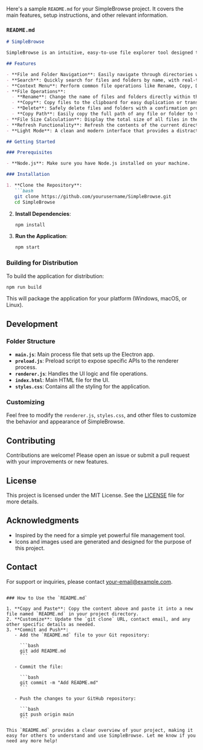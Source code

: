 Here's a sample `README.md` for your SimpleBrowse project. It covers the main features, setup instructions, and other relevant information.

### `README.md`

```markdown
# SimpleBrowse

SimpleBrowse is an intuitive, easy-to-use file explorer tool designed to enhance file and folder management. With features like search, file operations, and a clean interface, SimpleBrowse aims to simplify your workflow while providing essential file management capabilities.

## Features

- **File and Folder Navigation**: Easily navigate through directories with a simple and intuitive interface.
- **Search**: Quickly search for files and folders by name, with real-time search results.
- **Context Menu**: Perform common file operations like Rename, Copy, Delete, and Copy Path using the context menu available on each file and folder.
- **File Operations**: 
  - **Rename**: Change the name of files and folders directly within the application.
  - **Copy**: Copy files to the clipboard for easy duplication or transfer.
  - **Delete**: Safely delete files and folders with a confirmation prompt.
  - **Copy Path**: Easily copy the full path of any file or folder to the clipboard.
- **File Size Calculation**: Display the total size of all files in the current directory, along with a file count, in the toolbar.
- **Refresh Functionality**: Refresh the contents of the current directory to ensure you’re always seeing the most up-to-date information.
- **Light Mode**: A clean and modern interface that provides a distraction-free environment for file management.

## Getting Started

### Prerequisites

- **Node.js**: Make sure you have Node.js installed on your machine.

### Installation

1. **Clone the Repository**:
   ```bash
   git clone https://github.com/yourusername/SimpleBrowse.git
   cd SimpleBrowse
   ```

2. **Install Dependencies**:
   ```bash
   npm install
   ```

3. **Run the Application**:
   ```bash
   npm start
   ```

### Building for Distribution

To build the application for distribution:

```bash
npm run build
```

This will package the application for your platform (Windows, macOS, or Linux).

## Development

### Folder Structure

- **`main.js`**: Main process file that sets up the Electron app.
- **`preload.js`**: Preload script to expose specific APIs to the renderer process.
- **`renderer.js`**: Handles the UI logic and file operations.
- **`index.html`**: Main HTML file for the UI.
- **`styles.css`**: Contains all the styling for the application.

### Customizing

Feel free to modify the `renderer.js`, `styles.css`, and other files to customize the behavior and appearance of SimpleBrowse.

## Contributing

Contributions are welcome! Please open an issue or submit a pull request with your improvements or new features.

## License

This project is licensed under the MIT License. See the [LICENSE](LICENSE) file for more details.

## Acknowledgments

- Inspired by the need for a simple yet powerful file management tool.
- Icons and images used are generated and designed for the purpose of this project.

## Contact

For support or inquiries, please contact [your-email@example.com](mailto:your-email@example.com).
```

### How to Use the `README.md`

1. **Copy and Paste**: Copy the content above and paste it into a new file named `README.md` in your project directory.
2. **Customize**: Update the `git clone` URL, contact email, and any other specific details as needed.
3. **Commit and Push**:
   - Add the `README.md` file to your Git repository:

     ```bash
     git add README.md
     ```

   - Commit the file:

     ```bash
     git commit -m "Add README.md"
     ```

   - Push the changes to your GitHub repository:

     ```bash
     git push origin main
     ```

This `README.md` provides a clear overview of your project, making it easy for others to understand and use SimpleBrowse. Let me know if you need any more help!